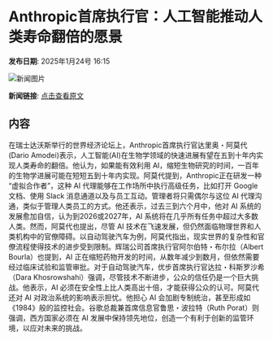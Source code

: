 # Anthropic首席执行官：人工智能推动人类寿命翻倍的愿景

**发布日期**: 2025年1月24号 16:15

![新闻图片](https://pic.chinaz.com/picmap/202005261146424368_0.jpg)

**新闻链接**: [点击查看原文](https://www.aibase.com/zh/news/14994)

## 内容

在瑞士达沃斯举行的世界经济论坛上，Anthropic首席执行官达里奥・阿莫代(Dario Amodei)表示，人工智能(AI)在生物学领域的快速进展有望在五到十年内实现人类寿命的翻倍。他认为，如果能有效利用 AI，缩短生物研究的时间，一百年的生物学进展可能在短短五到十年内实现。阿莫代提到，Anthropic正在研发一种 “虚拟合作者”，这种 AI 代理能够在工作场所中执行高级任务，比如打开 Google 文档、使用 Slack 消息通道以及与员工互动。管理者将只需偶尔与这位 AI 代理沟通，类似于管理人类员工的方式。他还表示，过去三到六个月中，他对 AI 系统的发展愈加自信，认为到2026或2027年，AI 系统将在几乎所有任务中超过大多数人类。然而，阿莫代也提出，尽管 AI 技术在飞速发展，但仍然面临物理世界和人类机构中的官僚障碍。以自动驾驶汽车为例，阿莫代指出，现实世界的复杂性和官僚流程使得技术的进步受到限制。辉瑞公司首席执行官阿尔伯特・布尔拉（Albert Bourla）也提到，AI 正在缩短药物开发的时间，从数年减少到数月，但依然需要经过临床试验和监管审批。对于自动驾驶汽车，优步首席执行官达拉・科斯罗沙希（Dara Khosrowshahi）强调，尽管技术不断进步，公众的信任仍是一个巨大挑战。他表示，AI 必须在安全性上比人类高出十倍，才能获得公众的认可。阿莫代还对 AI 对政治系统的影响表示担忧。他担心 AI 会加剧专制统治，甚至形成如《1984》般的监控社会。谷歌总裁兼首席信息官鲁思・波拉特（Ruth Porat）则强调，西方国家必须在 AI 发展中保持领先地位，创造一个有利于创新的监管环境，以应对未来的挑战。
